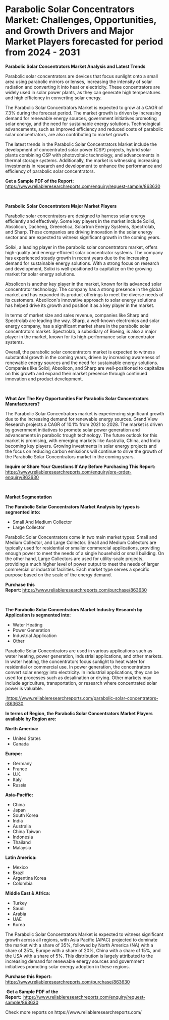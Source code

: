 <p><h1>Parabolic Solar Concentrators Market: Challenges, Opportunities, and Growth Drivers and Major Market Players forecasted for period from 2024 - 2031</h1></p><p><strong>Parabolic Solar Concentrators Market Analysis and Latest Trends</strong></p>
<p><p>Parabolic solar concentrators are devices that focus sunlight onto a small area using parabolic mirrors or lenses, increasing the intensity of solar radiation and converting it into heat or electricity. These concentrators are widely used in solar power plants, as they can generate high temperatures and high efficiency in converting solar energy.</p><p>The Parabolic Solar Concentrators Market is expected to grow at a CAGR of 7.3% during the forecast period. The market growth is driven by increasing demand for renewable energy sources, government initiatives promoting solar energy, and the need for sustainable energy solutions. Technological advancements, such as improved efficiency and reduced costs of parabolic solar concentrators, are also contributing to market growth.</p><p>The latest trends in the Parabolic Solar Concentrators Market include the development of concentrated solar power (CSP) projects, hybrid solar plants combining CSP with photovoltaic technology, and advancements in thermal storage systems. Additionally, the market is witnessing increasing investments in research and development to enhance the performance and efficiency of parabolic solar concentrators.</p></p>
<p><strong>Get a Sample PDF of the Report:&nbsp;</strong> <a href="https://www.reliableresearchreports.com/enquiry/request-sample/863630">https://www.reliableresearchreports.com/enquiry/request-sample/863630</a></p>
<p>&nbsp;</p>
<p><strong>Parabolic Solar Concentrators Major Market Players</strong></p>
<p><p>Parabolic solar concentrators are designed to harness solar energy efficiently and effectively. Some key players in the market include Solixi, Absolicon, Dacheng, Greenetica, Solartron Energy Systems, Spectrolab, and Sharp. These companies are driving innovation in the solar energy sector and are expected to witness significant growth in the coming years.</p><p>Solixi, a leading player in the parabolic solar concentrators market, offers high-quality and energy-efficient solar concentrator systems. The company has experienced steady growth in recent years due to the increasing demand for sustainable energy solutions. With a strong focus on research and development, Solixi is well-positioned to capitalize on the growing market for solar energy solutions.</p><p>Absolicon is another key player in the market, known for its advanced solar concentrator technology. The company has a strong presence in the global market and has expanded its product offerings to meet the diverse needs of its customers. Absolicon's innovative approach to solar energy solutions has helped drive its growth and position it as a key player in the market.</p><p>In terms of market size and sales revenue, companies like Sharp and Spectrolab are leading the way. Sharp, a well-known electronics and solar energy company, has a significant market share in the parabolic solar concentrators market. Spectrolab, a subsidiary of Boeing, is also a major player in the market, known for its high-performance solar concentrator systems.</p><p>Overall, the parabolic solar concentrators market is expected to witness substantial growth in the coming years, driven by increasing awareness of renewable energy sources and the need for sustainable energy solutions. Companies like Solixi, Absolicon, and Sharp are well-positioned to capitalize on this growth and expand their market presence through continued innovation and product development.</p></p>
<p>&nbsp;</p>
<p><strong>What Are The Key Opportunities For Parabolic Solar Concentrators Manufacturers?</strong></p>
<p><p>The Parabolic Solar Concentrators market is experiencing significant growth due to the increasing demand for renewable energy sources. Grand View Research projects a CAGR of 10.1% from 2021 to 2028. The market is driven by government initiatives to promote solar power generation and advancements in parabolic trough technology. The future outlook for this market is promising, with emerging markets like Australia, China, and India becoming key players. Growing investments in solar energy projects and the focus on reducing carbon emissions will continue to drive the growth of the Parabolic Solar Concentrators market in the coming years.</p></p>
<p><strong>Inquire or Share Your Questions If Any Before Purchasing This Report:</strong> <a href="https://www.reliableresearchreports.com/enquiry/pre-order-enquiry/863630">https://www.reliableresearchreports.com/enquiry/pre-order-enquiry/863630</a></p>
<p>&nbsp;</p>
<p><strong>Market Segmentation</strong></p>
<p><strong>The Parabolic Solar Concentrators Market Analysis by types is segmented into:</strong></p>
<p><ul><li>Small And Medium Collector</li><li>Large Collector</li></ul></p>
<p><p>Parabolic Solar Concentrators come in two main market types: Small and Medium Collector, and Large Collector. Small and Medium Collectors are typically used for residential or smaller commercial applications, providing enough power to meet the needs of a single household or small building. On the other hand, Large Collectors are used for utility-scale projects, providing a much higher level of power output to meet the needs of larger commercial or industrial facilities. Each market type serves a specific purpose based on the scale of the energy demand.</p></p>
<p><strong>Purchase this Report:&nbsp;</strong><a href="https://www.reliableresearchreports.com/purchase/863630">https://www.reliableresearchreports.com/purchase/863630</a></p>
<p>&nbsp;</p>
<p><strong>The Parabolic Solar Concentrators Market Industry Research by Application is segmented into:</strong></p>
<p><ul><li>Water Heating</li><li>Power Generation</li><li>Industrial Application</li><li>Other</li></ul></p>
<p><p>Parabolic Solar Concentrators are used in various applications such as water heating, power generation, industrial applications, and other markets. In water heating, the concentrators focus sunlight to heat water for residential or commercial use. In power generation, the concentrators convert solar energy into electricity. In industrial applications, they can be used for processes such as desalination or drying. Other markets may include agriculture, transportation, or research where concentrated solar power is valuable.</p></p>
<p><a href="https://www.reliableresearchreports.com/parabolic-solar-concentrators-r863630">&nbsp;https://www.reliableresearchreports.com/parabolic-solar-concentrators-r863630</a></p>
<p><strong>In terms of Region, the Parabolic Solar Concentrators Market Players available by Region are:</strong></p>
<p>
    <p> <strong> North America: </strong>
        <ul>
            <li>United States</li>
            <li>Canada</li>
        </ul>
        </p> 
    <p> <strong> Europe: </strong>
        <ul>
            <li>Germany</li>
            <li>France</li>
            <li>U.K.</li>
            <li>Italy</li>
            <li>Russia</li>
        </ul>
        </p> 
    <p> <strong> Asia-Pacific: </strong>
        <ul>
            <li>China</li>
            <li>Japan</li>
            <li>South Korea</li>
            <li>India</li>
            <li>Australia</li>
            <li>China Taiwan</li>
            <li>Indonesia</li>
            <li>Thailand</li>
            <li>Malaysia</li>
        </ul>
        </p> 
    <p> <strong> Latin America: </strong>
        <ul>
            <li>Mexico</li>
            <li>Brazil</li>
            <li>Argentina Korea</li>
            <li>Colombia</li>
        </ul>
        </p> 
    <p> <strong> Middle East & Africa: </strong>
        <ul>
            <li>Turkey</li>
            <li>Saudi</li>
            <li>Arabia</li>
            <li>UAE</li>
            <li>Korea</li>
        </ul>
    </p>
    </p>
<p><p>The Parabolic Solar Concentrators Market is expected to witness significant growth across all regions, with Asia Pacific (APAC) projected to dominate the market with a share of 35%, followed by North America (NA) with a share of 25%, Europe with a share of 20%, China with a share of 15%, and the USA with a share of 5%. This distribution is largely attributed to the increasing demand for renewable energy sources and government initiatives promoting solar energy adoption in these regions.</p></p>
<p><strong>Purchase this Report: </strong><a href="https://www.reliableresearchreports.com/purchase/863630">https://www.reliableresearchreports.com/purchase/863630</a></p>
<p>&nbsp;<strong>Get a Sample PDF of the Report:&nbsp;&nbsp;</strong><a href="https://www.reliableresearchreports.com/enquiry/request-sample/863630">https://www.reliableresearchreports.com/enquiry/request-sample/863630</a></p>
<p><strong></strong></p>
<p>Check more reports on https://www.reliableresearchreports.com/</p>
